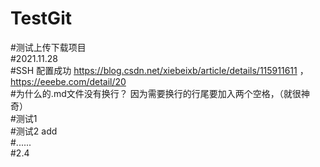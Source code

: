 # TestGit
#测试上传下载项目  
#2021.11.28  
#SSH 配置成功 https://blog.csdn.net/xiebeixb/article/details/115911611 ，https://eeebe.com/detail/20  
#为什么的.md文件没有换行？  因为需要换行的行尾要加入两个空格，（就很神奇）  
#测试1  
#测试2    add    
#......  
#2.4 
